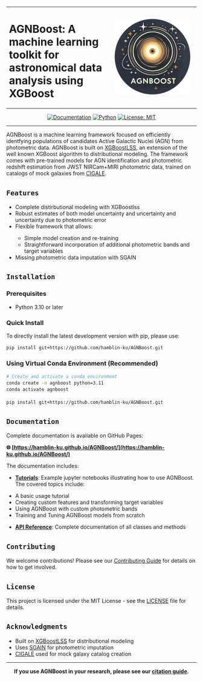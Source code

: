 <div align="center">
  <table>
    <tr>
      <td align="left">
        <h1>AGNBoost: A machine learning toolkit for astronomical data analysis using XGBoost</h1>
      </td>
      <td align="center" width="220">
        <img src="figures/agnboost_logo.png" alt="AGNBoost Logo" width="200" height="200"/>
      </td>
    </tr>
  </table>
  
  [![Documentation](https://img.shields.io/badge/docs-github--pages-blue)](https://hamblin-ku.github.io/AGNBoost/)
  [![Python](https://img.shields.io/badge/python-3.8+-blue.svg)](https://www.python.org/downloads/)
  [![License: MIT](https://img.shields.io/badge/License-MIT-yellow.svg)](https://opensource.org/licenses/MIT)
</div>

---

AGNBoost is a machine learning framework focused on efficiently identfying populations of candidates Active Galactic Nuclei (AGN) from photometric data. AGNBoost is built on [XGBoostLSS](https://statmixedml.github.io/XGBoostLSS/), an extension of the well known XGBoost algorithm to distributional modeling. The framework comes with pre-trained models for AGN identification and photometric redshift estimation from JWST NIRCam+MIRI photometric data, trained on catalogs of mock galaxies from [CIGALE](https://cigale.lam.fr/).


## `Features`
<ul>
  <li> Complete distirbutional modeling with XGBoostlss </li> 
  <li> Robust estimates of both model uncertainty and uncertainty and uncertainty due to photometric error</li> 
  <li> Flexible framework that allows: </li> 
  <ul>
    <li> Simple model creation and re-training </li> 
    <li> Straightforward incorporation of additional photometric bands and target variables </li> 
  </ul>
  <li> Missing photometric data imputation with SGAIN </li> 
</ul>

## `Installation`

### Prerequisites
- Python 3.10 or later

### Quick Install
To directly install the latest development version with pip, please use:
```bash
pip install git+https://github.com/hamblin-ku/AGNBoost.git
```

### Using Virtual Conda Environment (Recommended)

```bash
# Create and activate a conda environment
conda create -n agnboost python=3.11
conda activate agnboost

pip install git+https://github.com/hamblin-ku/AGNBoost.git
```

## `Documentation`

Complete documentation is available on GitHub Pages:

**🌐 [https://hamblin-ku.github.io/AGNBoost/](https://hamblin-ku.github.io/AGNBoost/)**

The documentation includes:

- **[Tutorials](https://hamblin-ku.github.io/AGNBoost/tutorials/basic-usage/)**: Example jupyter notebooks illustrating how to use AGNBoost. The covered topics include:
<ul>
<li>A basic usage tutorial</li>
<li>Creating custom features and transforming target variables</li>
<li>Using AGNBoost with custom photometric bands</li>
<li>Training and Tuning AGNBoost models from scratch</li>
</ul>

- **[API Reference](https://hamblin-ku.github.io/AGNBoost/api/)**: Complete documentation of all classes and methods

## `Contributing`

We welcome contributions! Please see our [Contributing Guide](https://kurthamblin.github.io/agnboost/contributing/) for details on how to get involved.

## `License`

This project is licensed under the MIT License - see the [LICENSE](LICENSE) file for details.

## `Acknowledgments`

- Built on [XGBoostLSS](https://statmixedml.github.io/XGBoostLSS/) for distributional modeling
- Uses [SGAIN](https://github.com/dtneves/ICCS_2021) for photometric imputation
- [CIGALE](https://cigale.lam.fr/) used for mock galaxy catalog creation

---

<div align="center">
  <strong>If you use AGNBoost in your research, please see our <a href="https://kurthamblin.github.io/agnboost/citation/">citation guide</a>.</strong>
</div>


